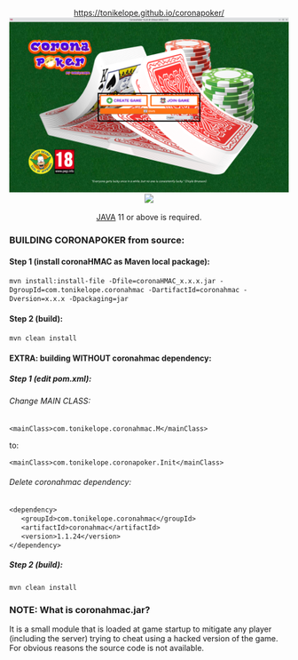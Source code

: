 <p align="center"><a href="https://tonikelope.github.io/coronapoker/" target="_blank">https://tonikelope.github.io/coronapoker/<br><img src="https://raw.githubusercontent.com/tonikelope/coronapoker/gh-pages/screenshots/1.png"><br><img src="https://raw.githubusercontent.com/tonikelope/coronapoker/gh-pages/screenshots/13.png"></a></p>
<p align="center"><a href="https://adoptopenjdk.net/" target="_blank">JAVA</a> 11 or above is required.</p>


### BUILDING CORONAPOKER from source:

#### Step 1 (install coronaHMAC as Maven local package):
```
mvn install:install-file -Dfile=coronaHMAC_x.x.x.jar -DgroupId=com.tonikelope.coronahmac -DartifactId=coronahmac -Dversion=x.x.x -Dpackaging=jar
```

#### Step 2 (build):
```
mvn clean install
```

#### EXTRA: building WITHOUT coronahmac dependency:

##### Step 1 (edit pom.xml):
###### Change MAIN CLASS:
```
<mainClass>com.tonikelope.coronahmac.M</mainClass>
```
to:

```
<mainClass>com.tonikelope.coronapoker.Init</mainClass>
```

###### Delete coronahmac dependency:
```
<dependency>
   <groupId>com.tonikelope.coronahmac</groupId>
   <artifactId>coronahmac</artifactId>
   <version>1.1.24</version>
</dependency>
```

##### Step 2 (build):
```
mvn clean install
```

### NOTE: What is coronahmac.jar?

It is a small module that is loaded at game startup to mitigate any player (including the server) trying to cheat using a hacked version of the game. For obvious reasons the source code is not available.

